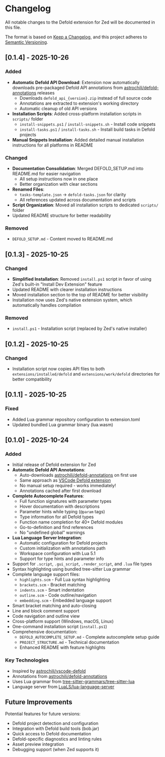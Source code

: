 # Changelog

All notable changes to the Defold extension for Zed will be documented in this file.

The format is based on [Keep a Changelog](https://keepachangelog.com/en/1.0.0/),
and this project adheres to [Semantic Versioning](https://semver.org/spec/v2.0.0.html).

## [0.1.4] - 2025-10-26

### Added
- **Automatic Defold API Download**: Extension now automatically downloads pre-packaged Defold API annotations from [astrochili/defold-annotations](https://github.com/astrochili/defold-annotations) releases
  - Downloads `defold_api_{version}.zip` instead of full source code
  - Annotations are extracted to extension's working directory
  - Automatic cleanup of old API versions
- **Installation Scripts**: Added cross-platform installation scripts in `scripts/` folder
  - `install-snippets.ps1` / `install-snippets.sh` - Install code snippets
  - `install-tasks.ps1` / `install-tasks.sh` - Install build tasks in Defold projects
- **Manual Snippets Installation**: Added detailed manual installation instructions for all platforms in README

### Changed
- **Documentation Consolidation**: Merged DEFOLD_SETUP.md into README.md for easier navigation
  - All setup instructions now in one place
  - Better organization with clear sections
- **Renamed Files**:
  - `tasks-template.json` → `defold-tasks.json` for clarity
  - All references updated across documentation and scripts
- **Script Organization**: Moved all installation scripts to dedicated `scripts/` folder
- Updated README structure for better readability

### Removed
- `DEFOLD_SETUP.md` - Content moved to README.md

## [0.1.3] - 2025-10-25

### Changed
- **Simplified Installation**: Removed `install.ps1` script in favor of using Zed's built-in "Install Dev Extension" feature
- Updated README with clearer installation instructions
- Moved installation section to the top of README for better visibility
- Installation now uses Zed's native extension system, which automatically handles compilation

### Removed
- `install.ps1` - Installation script (replaced by Zed's native installer)

## [0.1.2] - 2025-10-25

### Changed
- Installation script now copies API files to both `extensions/installed/defold` and `extensions/work/defold` directories for better compatibility

## [0.1.1] - 2025-10-25

### Fixed
- Added Lua grammar repository configuration to extension.toml
- Updated bundled Lua grammar binary (lua.wasm)

## [0.1.0] - 2025-10-24

### Added
- Initial release of Defold extension for Zed
- **Automatic Defold API Annotations**:
  - Auto-downloads [astrochili/defold-annotations](https://github.com/astrochili/defold-annotations) on first use
  - Same approach as [VSCode Defold extension](https://github.com/astrochili/vscode-defold)
  - No manual setup required - works immediately!
  - Annotations cached after first download
- **Complete Autocomplete Features**:
  - Full function signatures with parameter types
  - Hover documentation with descriptions
  - Parameter hints while typing (`@param` tags)
  - Type information for all Defold types
  - Function name completion for 40+ Defold modules
  - Go-to-definition and find references
  - No "undefined global" warnings
- **Lua Language Server Integration**:
  - Automatic configuration for Defold projects
  - Custom initialization with annotations path
  - Workspace configuration with Lua 5.1
  - Support for type hints and parameter info
- Support for `.script`, `.gui_script`, `.render_script`, and `.lua` file types
- Syntax highlighting using bundled tree-sitter Lua grammar
- Complete language support files:
  - `highlights.scm` - Full Lua syntax highlighting
  - `brackets.scm` - Bracket matching
  - `indents.scm` - Smart indentation
  - `outline.scm` - Code outline/navigation
  - `embedding.scm` - Embedded language support
- Smart bracket matching and auto-closing
- Line and block comment support
- Code navigation and outline view
- Cross-platform support (Windows, macOS, Linux)
- One-command installation script (`install.ps1`)
- Comprehensive documentation:
  - `DEFOLD_AUTOCOMPLETE_SETUP.md` - Complete autocomplete setup guide
  - `PROJECT_STRUCTURE.md` - Technical documentation
  - Enhanced README with feature highlights

### Key Technologies
- Inspired by [astrochili/vscode-defold](https://github.com/astrochili/vscode-defold)
- Annotations from [astrochili/defold-annotations](https://github.com/astrochili/defold-annotations)
- Uses Lua grammar from [tree-sitter-grammars/tree-sitter-lua](https://github.com/tree-sitter-grammars/tree-sitter-lua)
- Language server from [LuaLS/lua-language-server](https://github.com/LuaLS/lua-language-server)

## Future Improvements

Potential features for future versions:
- Defold project detection and configuration
- Integration with Defold build tools (bob.jar)
- Quick access to Defold documentation
- Defold-specific diagnostics and linting rules
- Asset preview integration
- Debugging support (when Zed supports it)

